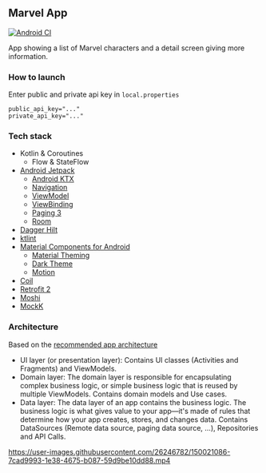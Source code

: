 ## Marvel App

[![Android CI](https://github.com/serbelga/MarvelApp/actions/workflows/android.yml/badge.svg?branch=main)](https://github.com/serbelga/MarvelApp/actions/workflows/android.yml)

App showing a list of Marvel characters and a detail screen giving more information.

### How to launch

Enter public and private api key in `local.properties`

```
public_api_key="..."
private_api_key="..."
```

### Tech stack

* Kotlin & Coroutines
  * Flow & StateFlow
* [Android Jetpack](https://developer.android.com/jetpack)
  * [Android KTX](https://developer.android.com/kotlin/ktx)
  * [Navigation](https://developer.android.com/guide/navigation)
  * [ViewModel](https://developer.android.com/topic/libraries/architecture/viewmodel)
  * [ViewBinding](https://developer.android.com/topic/libraries/view-binding)
  * [Paging 3](https://developer.android.com/topic/libraries/architecture/paging/v3-overview)
  * [Room](https://developer.android.com/training/data-storage/room)
* [Dagger Hilt](https://dagger.dev/hilt/)
* [ktlint](https://ktlint.github.io/)
* [Material Components for Android](https://github.com/material-components/material-components-android)
  * [Material Theming](https://material.io/design/material-theming/overview.html)
  * [Dark Theme](https://material.io/design/color/dark-theme.html)
  * [Motion](https://material.io/develop/android/theming/motion)
* [Coil](https://coil-kt.github.io)
* [Retrofit 2](https://square.github.io/retrofit/)
* [Moshi](https://github.com/square/moshi)
* [MockK](https://mockk.io/)

### Architecture

Based on the [recommended app architecture](https://developer.android.com/jetpack/guide#recommended-app-arch)

- UI layer (or presentation layer): Contains UI classes (Activities and Fragments) and ViewModels.
- Domain layer:
  The domain layer is responsible for encapsulating complex business logic, or simple business logic that is reused by multiple ViewModels. 
  Contains domain models and Use cases.
- Data layer:
  The data layer of an app contains the business logic. The business logic is what gives value to your app—it's made of rules that determine how your app creates, stores, and changes data. 
  Contains DataSources (Remote data source, paging data source, ...), Repositories and API Calls.

https://user-images.githubusercontent.com/26246782/150021086-7cad9993-1e38-4675-b087-59d9be10dd88.mp4
